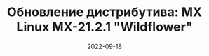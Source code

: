 ---
layout: post
title: "Обновление дистрибутива: MX Linux MX-21.2.1 \"Wildflower\""
date: 2022-09-18   
---